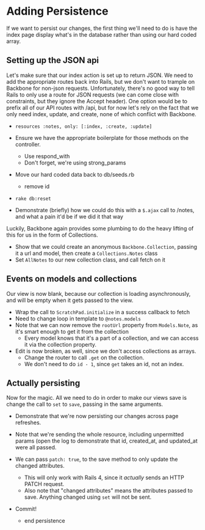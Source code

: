 Adding Persistence
==

If we want to persist our changes, the first thing we'll need to do is have the
index page display what's in the database rather than using our hard coded
array.

Setting up the JSON api
--

Let's make sure that our index action is set up to return JSON. We need to add
the appropriate routes back into Rails, but we don't want to trample on
Backbone for non-json requests. Unfortunately, there's no good way to tell Rails
to only use a route for JSON requests (we can come close with constraints, but
they ignore the Accept header). One option would be to prefix all of our API
routes with /api, but for now let's rely on the fact that we only need index,
update, and create, none of which conflict with Backbone.

- `resources :notes, only: [:index, :create, :update]`
- Ensure we have the appropriate boilerplate for those methods on the
  controller.
  - Use respond\_with
  - Don't forget, we're using strong\_params
- Move our hard coded data back to db/seeds.rb
  - remove id
- `rake db:reset`

- Demonstrate (briefly) how we could do this with a `$.ajax` call to /notes, and
  what a pain it'd be if we did it that way

Luckily, Backbone again provides some plumbing to do the heavy lifting of this
for us in the form of Collections.

- Show that we could create an anonymous `Backbone.Collection`, passing it a url
  and model, then create a `Collections.Notes` class
- Set `AllNotes` to our new collection class, and call fetch on it

Events on models and collections
--

Our view is now blank, because our collection is loading asynchronously, and
will be empty when it gets passed to the view.

- Wrap the call to `ScratchPad.initialize` in a success callback to fetch
- Need to change loop in template to `@notes.models`
- Note that we can now remove the `rootUrl` property from `Models.Note`, as it's
  smart enough to get it from the collection
  - Every model knows that it's a part of a collection, and we can access it via
    the collection property.
- Edit is now broken, as well, since we don't access collections as arrays.
  - Change the router to call `.get` on the collection.
  - We don't need to do `id - 1`, since `get` takes an id, not an index.

Actually persisting
--

Now for the magic. All we need to do in order to make our views save is change
the call to `set` to `save`, passing in the same arguments.

- Demonstrate that we're now persisting our changes across page refreshes.
- Note that we're sending the whole resource, including unpermitted params (open
  the log to demonstrate that id, created\_at, and updated\_at were all passed.
- We can pass `patch: true`, to the save method to only update the changed
  attributes.
  - This will only work with Rails 4, since it *actually* sends an HTTP PATCH request.
  - Also note that "changed attributes" means the attributes passed to save.
    Anything changed using `set` will not be sent.

- Commit!
  - end persistence
